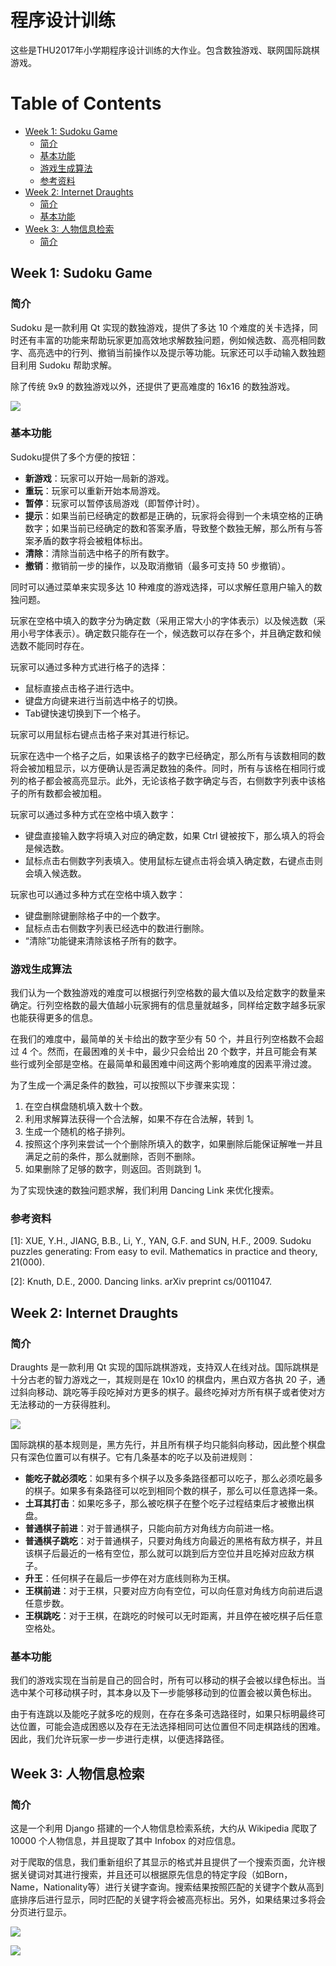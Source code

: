 程序设计训练
=================

这些是THU2017年小学期程序设计训练的大作业。包含数独游戏、联网国际跳棋游戏。

Table of Contents
=================

  * [Week 1: Sudoku Game](#week-1-sudoku-game)
	 * [简介](#简介)
	 * [基本功能](#基本功能)
	 * [游戏生成算法](#游戏生成算法)
	 * [参考资料](#参考资料)
  * [Week 2: Internet Draughts](#week-2-internet-draughts)
	 * [简介](#简介-1)
	 * [基本功能](#基本功能-1)
  * [Week 3: 人物信息检索](#week-3-人物信息检索)
	 * [简介](#简介-2)

## Week 1: Sudoku Game

### 简介

Sudoku 是一款利用 Qt 实现的数独游戏，提供了多达 10 个难度的关卡选择，同时还有丰富的功能来帮助玩家更加高效地求解数独问题，例如候选数、高亮相同数字、高亮选中的行列、撤销当前操作以及提示等功能。玩家还可以手动输入数独题目利用 Sudoku 帮助求解。

除了传统 9x9 的数独游戏以外，还提供了更高难度的 16x16 的数独游戏。

![](https://github.com/miskcoo/programming-training/blob/sudoku/sudoku/doc/sudoku-3c.png?raw=true)

### 基本功能

Sudoku提供了多个方便的按钮：

* **新游戏**：玩家可以开始一局新的游戏。
* **重玩**：玩家可以重新开始本局游戏。
* **暂停**：玩家可以暂停该局游戏（即暂停计时）。
* **提示**：如果当前已经确定的数都是正确的，玩家将会得到一个未填空格的正确数字；如果当前已经确定的数和答案矛盾，导致整个数独无解，那么所有与答案矛盾的数字将会被粗体标出。
* **清除**：清除当前选中格子的所有数字。
* **撤销**：撤销前一步的操作，以及取消撤销（最多可支持 50 步撤销）。

同时可以通过菜单来实现多达 10 种难度的游戏选择，可以求解任意用户输入的数独问题。

玩家在空格中填入的数字分为确定数（采用正常大小的字体表示）以及候选数（采用小号字体表示）。确定数只能存在一个，候选数可以存在多个，并且确定数和候选数不能同时存在。

玩家可以通过多种方式进行格子的选择：

* 鼠标直接点击格子进行选中。
* 键盘方向键来进行当前选中格子的切换。
* Tab键快速切换到下一个格子。

玩家可以用鼠标右键点击格子来对其进行标记。

玩家在选中一个格子之后，如果该格子的数字已经确定，那么所有与该数相同的数将会被加粗显示，以方便确认是否满足数独的条件。同时，所有与该格在相同行或列的格子都会被高亮显示。此外，无论该格子数字确定与否，右侧数字列表中该格子的所有数都会被加粗。

玩家可以通过多种方式在空格中填入数字：

* 键盘直接输入数字将填入对应的确定数，如果 Ctrl 键被按下，那么填入的将会是候选数。
* 鼠标点击右侧数字列表填入。使用鼠标左键点击将会填入确定数，右键点击则会填入候选数。

玩家也可以通过多种方式在空格中填入数字：

* 键盘删除键删除格子中的一个数字。
* 鼠标点击右侧数字列表已经选中的数进行删除。
* “清除”功能键来清除该格子所有的数字。

### 游戏生成算法
我们认为一个数独游戏的难度可以根据行列空格数的最大值以及给定数字的数量来确定。行列空格数的最大值越小玩家拥有的信息量就越多，同样给定数字越多玩家也能获得更多的信息。

在我们的难度中，最简单的关卡给出的数字至少有 50 个，并且行列空格数不会超过 4 个。然而，在最困难的关卡中，最少只会给出 20 个数字，并且可能会有某些行或列全部是空格。在最简单和最困难中间这两个影响难度的因素平滑过渡。

为了生成一个满足条件的数独，可以按照以下步骤来实现：

1. 在空白棋盘随机填入数十个数。
2. 利用求解算法获得一个合法解，如果不存在合法解，转到 1。
3. 生成一个随机的格子排列。
4. 按照这个序列来尝试一个个删除所填入的数字，如果删除后能保证解唯一并且满足之前的条件，那么就删除，否则不删除。
5. 如果删除了足够的数字，则返回。否则跳到 1。

为了实现快速的数独问题求解，我们利用 Dancing Link 来优化搜索。

### 参考资料
[1]: XUE, Y.H., JIANG, B.B., Li, Y., YAN, G.F. and SUN, H.F., 2009. Sudoku puzzles generating: From easy to evil. Mathematics in practice and theory, 21(000).

[2]: Knuth, D.E., 2000. Dancing links. arXiv preprint cs/0011047.

## Week 2: Internet Draughts

### 简介
Draughts 是一款利用 Qt 实现的国际跳棋游戏，支持双人在线对战。国际跳棋是十分古老的智力游戏之一，其规则是在 10x10 的棋盘内，黑白双方各执 20 子，通过斜向移动、跳吃等手段吃掉对方更多的棋子。最终吃掉对方所有棋子或者使对方无法移动的一方获得胜利。

![](https://github.com/miskcoo/programming-training/blob/draughts/draughts/doc/img5.png?raw=true)

国际跳棋的基本规则是，黑方先行，并且所有棋子均只能斜向移动，因此整个棋盘只有深色位置可以有棋子。它有几条基本的吃子以及前进规则：

* **能吃子就必须吃**：如果有多个棋子以及多条路径都可以吃子，那么必须吃最多的棋子。如果多有条路径可以吃到相同个数的棋子，那么可以任意选择一条。
* **土耳其打击**：如果吃多子，那么被吃棋子在整个吃子过程结束后才被撤出棋盘。
* **普通棋子前进**：对于普通棋子，只能向前方对角线方向前进一格。
* **普通棋子跳吃**：对于普通棋子，只要对角线方向最近的黑格有敌方棋子，并且该棋子后最近的一格有空位，那么就可以跳到后方空位并且吃掉对应敌方棋子。
* **升王**：任何棋子在最后一步停在对方底线则称为王棋。
* **王棋前进**：对于王棋，只要对应方向有空位，可以向任意对角线方向前进后退任意步数。
* **王棋跳吃**：对于王棋，在跳吃的时候可以无时距离，并且停在被吃棋子后任意空格处。

### 基本功能

我们的游戏实现在当前是自己的回合时，所有可以移动的棋子会被以绿色标出。当选中某个可移动棋子时，其本身以及下一步能够移动到的位置会被以黄色标出。

由于有连跳以及能吃子就多吃的规则，在存在多条可选路径时，如果只标明最终可达位置，可能会造成困惑以及存在无法选择相同可达位置但不同走棋路线的困难。因此，我们允许玩家一步一步进行走棋，以便选择路径。

## Week 3: 人物信息检索

### 简介
这是一个利用 Django 搭建的一个人物信息检索系统，大约从 Wikipedia 爬取了 10000 个人物信息，并且提取了其中 Infobox 的对应信息。

对于爬取的信息，我们重新组织了其显示的格式并且提供了一个搜索页面，允许根据关键词对其进行搜索，并且还可以根据原先信息的特定字段（如Born，Name，Nationality等）进行关键字查询。搜索结果按照匹配的关键字个数从高到底排序后进行显示，同时匹配的关键字将会被高亮标出。另外，如果结果过多将会分页进行显示。

![](https://github.com/miskcoo/programming-training/blob/wiki-index/wiki-index/doc/turing-1.png?raw=true)

![](https://github.com/miskcoo/programming-training/blob/wiki-index/wiki-index/doc/turing-4.png?raw=true)
